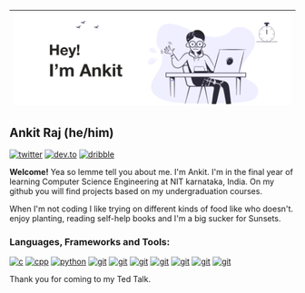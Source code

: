 | ![A cover image](assets/git-header.png) |
| ------ |

## Ankit Raj (he/him)

<a href="https://twitter.com/ankit_v2_1" target="_blank"> <img src="https://img.shields.io/badge/Twitter-1DA1F2?style=for-the-badge&logo=twitter&logoColor=white" alt="twitter"/></a>
<a href="https://dev.to/ankitv21" target="_blank"> <img src="https://img.shields.io/badge/dev.to-0A0A0A?style=for-the-badge&logo=dev.to&logoColor=white" alt="dev.to"/></a>
<a href="https://dribbble.com/ankit_v2" target="_blank"> <img src="https://img.shields.io/badge/Dribbble-EA4C89?style=for-the-badge&logo=dribbble&logoColor=white" alt="dribble"/></a>
<a href="https://open.spotify.com/user/a2wrs7rt0jsizxnhve0fn8160?si=eVARyvxQSxOWxHeCVQ8Fiw" target="_blank"> <img src="https://img.shields.io/badge/Spotify-1ED760?&style=for-the-badge&logo=spotify&logoColor=white" alt=""/></a>
<a href="" target="_blank"> <img src="" alt=""/></a>



**Welcome!** Yea so lemme tell you about me. I'm Ankit. I'm in the final year of learning Computer Science Engineering at NIT karnataka, India. On my github you will find projects based on my undergraduation courses.
<br>

When I'm not coding I like trying on different kinds of food like who doesn't. enjoy planting, reading self-help books and I'm a big sucker for Sunsets.
<br>
<h3  >Languages, Frameworks and Tools:</h3>

<p >
     <a href="https://github.com/topics/c" target="_blank"> <img src="https://cdn.iconscout.com/icon/free/png-128/c-58-1175247.png" alt="c" width="40" height="40" /></a>
     <a href="https://github.com/topics/cpp" target="_blank"> <img src="https://cdn.worldvectorlogo.com/logos/c.svg" alt="cpp" width="40" height="40" /></a>
     <a href="https://github.com/topics/python"target="_blank"><img src="https://cdn.worldvectorlogo.com/logos/python-5.svg"alt="python"width="40"height="40"/></a>
     <a href="https://github.com/topics/javascript" target="_blank"> <img src="https://cdn.worldvectorlogo.com/logos/logo-javascript.svg" alt="git" width="40" height="40" /></a>
     <a href="https://github.com/topics/typescript" target="_blank"> <img src="https://cdn.worldvectorlogo.com/logos/typescript.svg" alt="git" width="40" height="40" /></a>
     <a href="https://github.com/topics/react" target="_blank"> <img src="https://cdn.worldvectorlogo.com/logos/react-2.svg" alt="git" width="40" height="40" /></a>
     <a href="https://github.com/topics/express" target="_blank"> <img src="https://cdn.worldvectorlogo.com/logos/express-109.svg" alt="git" width="40" height="40" /></a>
     <a href="https://github.com/topics/git" target="_blank"> <img src="https://cdn.worldvectorlogo.com/logos/git-icon.svg" alt="git" width="40" height="40" /></a>
     <a href="https://github.com/topics/aws" target="_blank"> <img src="https://cdn.worldvectorlogo.com/logos/aws-2.svg" alt="git" width="40" height="40" /></a>
     <a href="https://github.com/topics/vim" target="_blank"> <img src="https://cdn.worldvectorlogo.com/logos/vim.svg" alt="git" width="40" height="40" /></a>

</p>

Thank you for coming to my Ted Talk.
